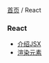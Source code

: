 [首页](https://printjs.github.io/blog) / React


### React 

* [介绍JSX](https://printjs.github.io/blog/docs/react/jsx)
* [渲染元素](https://printjs.github.io/blog/docs/react/render)